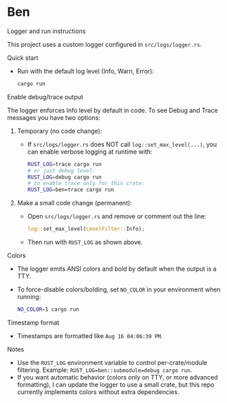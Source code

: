 # Ben

Logger and run instructions

This project uses a custom logger configured in `src/logs/logger.rs`.

Quick start

- Run with the default log level (Info, Warn, Error):

  ```zsh
  cargo run
  ```

Enable debug/trace output

The logger enforces Info level by default in code. To see Debug and Trace messages you have two options:

1) Temporary (no code change):

   - If `src/logs/logger.rs` does NOT call `log::set_max_level(...)`, you can enable verbose logging at runtime with:

     ```zsh
     RUST_LOG=trace cargo run
     # or just debug level:
     RUST_LOG=debug cargo run
     # to enable trace only for this crate:
     RUST_LOG=ben=trace cargo run
     ```

2) Make a small code change (permanent):

   - Open `src/logs/logger.rs` and remove or comment out the line:

     ```rust
     log::set_max_level(LevelFilter::Info);
     ```

   - Then run with `RUST_LOG` as shown above.

Colors

- The logger emits ANSI colors and bold by default when the output is a TTY.
- To force-disable colors/bolding, set `NO_COLOR` in your environment when running:

  ```zsh
  NO_COLOR=1 cargo run
  ```

Timestamp format

- Timestamps are formatted like `Aug 16 04:06:39 PM`.

Notes

- Use the `RUST_LOG` environment variable to control per-crate/module filtering. Example: `RUST_LOG=ben::submodule=debug cargo run`.
- If you want automatic behavior (colors only on TTY, or more advanced formatting), I can update the logger to use a small crate, but this repo currently implements colors without extra dependencies.


